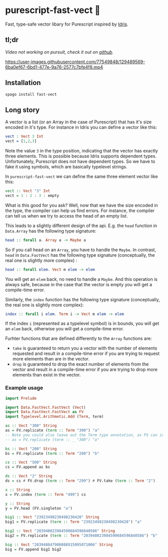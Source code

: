 # purescript-fast-vect 🐆

Fast, type-safe vector libary for Purescript inspired by [Idris](https://www.idris-lang.org/).

## tl;dr
*Video not working on pursuit, check it out on [github](https://github.com/sigma-andex/purescript-fast-vect).*

https://user-images.githubusercontent.com/77549848/129489569-6ba0ef67-6bd1-477e-9a76-2577c7bfe4f8.mp4

## Installation

```bash
spago install fast-vect
```

## Long story

A vector is a list (or an Array in the case of Purescript) that has it's size encoded in it's type. For instance in Idris you can define a vector like this:

```idris 
vect : Vect 3 Int 
vect = [1,2,3]
```

Note the value `3` in the type position, indicating that the vector has exactly three elements. This is possible because Idris supports dependent types. Unfortunately, Purescript does not have dependent types. So we have to fake it using symbols, which are basically typelevel strings. 

In `purescript-fast-vect` we can define the same three element vector like this:

```purescript 
vect :: Vect "3" Int
vect = 1 : 2 : 3 : empty
```

What is this good for you ask? Well, now that we have the size encoded in the type, the compiler can help us find errors. For instance, the compiler can tell us when we try to access the head of an empty list. 

This leads to a slightly different design of the api. E.g. the `head` function in `Data.Array` has the following type signature:
```purescript
head :: forall a. Array a -> Maybe a
```
So if you call head on an `Array`, you have to handle the `Maybe`. 
In contrast, `head` in `Data.FastVect` has the following type signature (conceptually, the real one is slightly more complex) :
```purescript
head :: forall elem. Vect m elem -> elem
```
You will get an `elem` back, no need to handle a `Maybe`. And this operation is always safe, because in the case that the vector is empty you will get a compile-time error. 

Similarly, the `index` function has the following type signature (conceptually, the real one is slightly more complex):
```purescript
index :: forall i elem. Term i -> Vect m elem -> elem
```
If the index `i` (represented as a typelevel symbol) is in bounds, you will get an `elem` back, otherwise you will get a compile-time error. 

Furhter functions that are defined differently to the `Array` functions are:

* `take` is guaranteed to return you a vector with the number of elements requested and result in a compile-time error if you are trying to request more elements than are in the vector. 
* `drop` is guaranteed to drop the exact number of elements from the vector and result in a compile-time error if you are trying to drop more elements than exist in the vector.


### Example usage 

```purescript
import Prelude

import Data.FastVect.FastVect (Vect)
import Data.FastVect.FastVect as FV
import Typelevel.Arithmetic.Add (Term, term)

as :: Vect "300" String
as = FV.replicate (term :: Term "300") "a"
-- Note you could also leave out the Term type annotation, as PS can infer it:
-- as = FV.replicate (term :: _ "300") "a"

bs :: Vect "200" String
bs = FV.replicate (term :: Term "200") "b"

cs :: Vect "500" String
cs = FV.append as bs

ds :: Vect "2" String
ds = cs # FV.drop (term :: Term "299") # FV.take (term :: Term "2")

x :: String
x = FV.index (term :: Term "499") cs

y :: String
y = FV.head (FV.singleton "a")

big1 :: Vect "23923498230498230420" String
big1 = FV.replicate (term :: Term "23923498230498230420") "a"

big2 :: Vect "203948023984590684596840586" String
big2 = FV.replicate (term :: Term "203948023984590684596840586") "b"

big :: Vect "203948047908088915095071006" String
big = FV.append big1 big2
```
